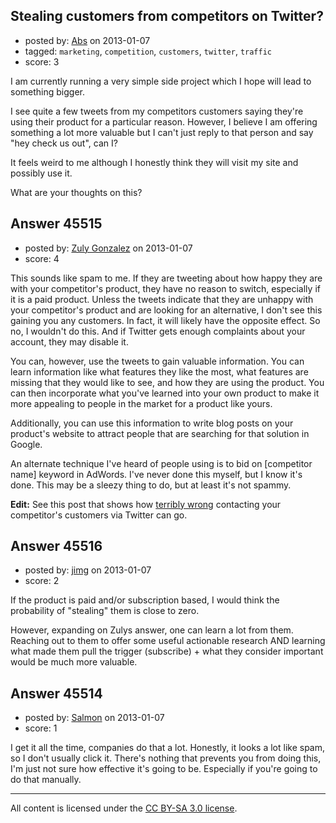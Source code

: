 ## Stealing customers from competitors on Twitter?

- posted by: [Abs](https://stackexchange.com/users/-1/22440-abs) on 2013-01-07
- tagged: `marketing`, `competition`, `customers`, `twitter`, `traffic`
- score: 3

I am currently running a very simple side project which I hope will lead to something bigger.

I see quite a few tweets from my competitors customers saying they're using their product for a particular reason. However, I believe I am offering something a lot more valuable but I can't just reply to that person and say "hey check us out", can I?

It feels weird to me although I honestly think they will visit my site and possibly use it.

What are your thoughts on this?


## Answer 45515

- posted by: [Zuly Gonzalez](https://stackexchange.com/users/-1/2692-zuly-gonzalez) on 2013-01-07
- score: 4

<p>This sounds like spam to me. If they are tweeting about how happy they are with your competitor's product, they have no reason to switch, especially if it is a paid product. Unless the tweets indicate that they are unhappy with your competitor's product and are looking for an alternative, I don't see this gaining you any customers. In fact, it will likely have the opposite effect. So no, I wouldn't do this. And if Twitter gets enough complaints about your account, they may disable it.</p>

<p>You can, however, use the tweets to gain valuable information. You can learn information like what features they like the most, what features are missing that they would like to see, and how they are using the product. You can then incorporate what you've learned into your own product to make it more appealing to people in the market for a product like yours. </p>

<p>Additionally, you can use this information to write blog posts on your product's website to attract people that are searching for that solution in Google.</p>

<p>An alternate technique I've heard of people using is to bid on [competitor name] keyword in AdWords. I've never done this myself, but I know it's done. This may be a sleezy thing to do, but at least it's not spammy.</p>

<p><strong>Edit:</strong> See this post that shows how <a href="http://www.daniellemorrill.com/2013/01/why-i-wont-be-using-betapunch-for-user-testing" rel="nofollow">terribly wrong</a> contacting your competitor's customers via Twitter can go.</p>



## Answer 45516

- posted by: [jimg](https://stackexchange.com/users/-1/2380-jimg) on 2013-01-07
- score: 2

If the product is paid and/or subscription based, I would think the probability of "stealing" them is close to zero.

However, expanding on Zulys answer, one can learn a lot from them.  Reaching out to them to offer some useful actionable research AND learning what made them pull the trigger (subscribe) + what they consider important would be much more valuable.  


## Answer 45514

- posted by: [Salmon](https://stackexchange.com/users/-1/5445-salmon) on 2013-01-07
- score: 1

I get it all the time, companies do that a lot. 
Honestly, it looks a lot like spam, so I don't usually click it. There's nothing that prevents you from doing this, I'm just not sure how effective it's going to be. Especially if you're going to do that manually.




---

All content is licensed under the [CC BY-SA 3.0 license](https://creativecommons.org/licenses/by-sa/3.0/).
